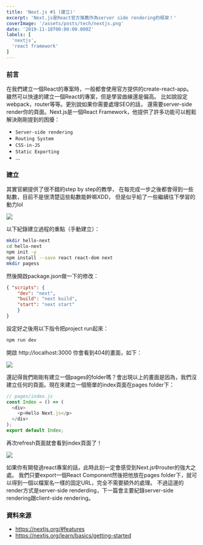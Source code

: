 ```yaml
---
title: 'Next.js #1 (建立)'
excerpt: 'Next.js是React官方推薦作為server side rendering的框架！'
coverImage: '/assets/posts/tech/nextjs.png'
date: '2019-11-18T00:00:00.000Z'
labels: [
  'nextjs',
  'react framework'
]
---
```


### 前言

在我們建立一個React的專案時，一般都會使用官方提供的create-react-app。 雖然可以快速的建立一個React的專案，但是學習曲線還是偏高。 比如說設定webpack，router等等。更別說如果你需要處理SEO的話， 還需要server-side render你的頁面。Next.js是一個React Framework，他提供了許多功能可以輕鬆解決剛剛提到的困擾：

- `Server-side rendering`
- `Routing System`
- `CSS-in-JS`
- `Static Exporting`
- ...

### 建立

其實官網提供了很不錯的step by step的教學， 在每完成一步之後都會得到一些點數，目前不是很清楚這些點數能幹嘛XDD， 但是似乎給了一些繼續往下學習的動力lol

<img src='/assets/posts/tech/nextjs1/nextjs1_1.png'/>

以下紀錄建立過程的重點（手動建立）：

```bash
mkdir hello-next
cd hello-next
npm init -y
npm install --save react react-dom next
mkdir pagess
```

然後開啟package.json做一下的修改：

```json
{ "scripts": {
    "dev": "next",
    "build": "next build",
    "start": "next start"
    }
}
```

設定好之後用以下指令把project run起來：

```bash
npm run dev
```

開啟 http://localhost:3000 你會看到404的畫面，如下：

<img src='/assets/posts/tech/nextjs1/nextjs1_2.png'/>

還記得我們剛剛有建立一個pages的folder嗎？會出現以上的畫面是因為，我們沒建立任何的頁面。現在來建立一個簡單的index頁面在pages folder下：

```javascript
// pages/index.js
const Index = () => (
  <div>
    <p>Hello Next.js</p>
  </div>
);
export default Index;
```

再次refresh頁面就會看到index頁面了！

<img src='/assets/posts/tech/nextjs1/nextjs1_3.png'/>

如果你有開發過react專案的話，此時此刻一定會感受到Next.js中router的強大之處。 我們只要export一個React Component然後把他放在pages folder下，就可以得到一個以檔案名一樣的固定URL，完全不需要額外的處理。 不過這邊的render方式是server-side renderding，下一篇會主要紀錄server-side rendering跟client-side rendering。

### 資料來源

- <a href='https://nextjs.org/#features' target="_blank">https://nextjs.org/#features</a>
- <a href='https://nextjs.org/learn/basics/getting-started' target="_blank">https://nextjs.org/learn/basics/getting-started</a>